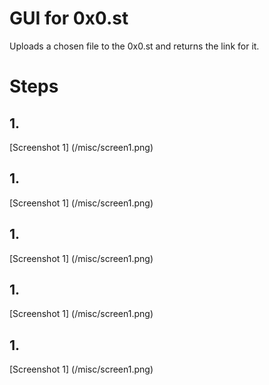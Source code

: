 # GUI for 0x0.st

Uploads a chosen file to the 0x0.st and returns the link for it.

# Steps

## 1.
[Screenshot 1]
(/misc/screen1.png)

## 1.
[Screenshot 1]
(/misc/screen1.png)

## 1.
[Screenshot 1]
(/misc/screen1.png)

## 1.
[Screenshot 1]
(/misc/screen1.png)

## 1.
[Screenshot 1]
(/misc/screen1.png)
